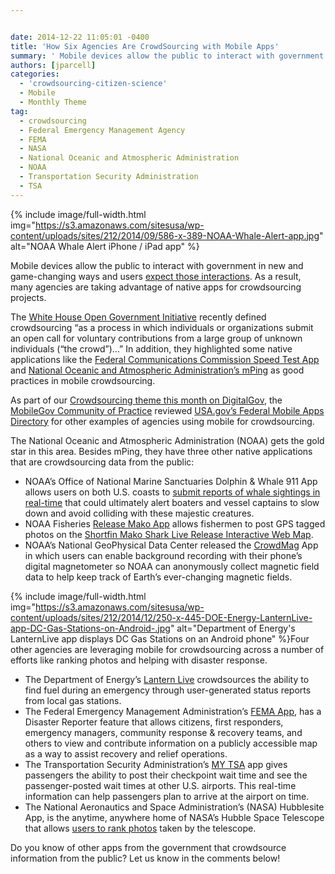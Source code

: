 ```yaml
---


date: 2014-12-22 11:05:01 -0400
title: 'How Six Agencies Are CrowdSourcing with Mobile Apps'
summary: ' Mobile devices allow the public to interact with government in new and game-changing ways and users expect those interactions. As a result, many agencies are taking advantage of native apps for crowdsourcing projects. The White House Open Government Initiative recently defined crowdsourcing &ldquo;as a process'
authors: [jparcell]
categories:
  - 'crowdsourcing-citizen-science'
  - Mobile
  - Monthly Theme
tag:
  - crowdsourcing
  - Federal Emergency Management Agency
  - FEMA
  - NASA
  - National Oceanic and Atmospheric Administration
  - NOAA
  - Transportation Security Administration
  - TSA
---
```



{% include image/full-width.html img="https://s3.amazonaws.com/sitesusa/wp-content/uploads/sites/212/2014/09/586-x-389-NOAA-Whale-Alert-app.jpg" alt="NOAA Whale Alert iPhone / iPad app" %}

Mobile devices allow the public to interact with government in new and game-changing ways and users [expect those interactions](https://www.WHATEVER/2014/06/24/trends-on-tuesday-are-mobile-devices-the-center-of-social-universe/). As a result, many agencies are taking advantage of native apps for crowdsourcing projects.

The [White House Open Government Initiative](http://www.whitehouse.gov/blog/2014/12/02/designing-citizen-science-and-crowdsourcing-toolkit-federal-government) recently defined crowdsourcing “as a process in which individuals or organizations submit an open call for voluntary contributions from a large group of unknown individuals (“the crowd”)&#8230;” In addition, they highlighted some native applications like the [Federal Communications Commission Speed Test App](https://www.WHATEVER/2014/01/02/fccs-speed-test-app/) and [National Oceanic and Atmospheric Administration’s  mPing](http://mping.nssl.noaa.gov/) as good practices in mobile crowdsourcing.

As part of our [Crowdsourcing theme this month on DigitalGov](https://www.WHATEVER/2014/12/08/crowdsourcing-month-an-overview/), the [MobileGov Community of Practice](https://www.WHATEVER/communities/mobile/) reviewed [USA.gov&#8217;s Federal Mobile Apps Directory](http://www.usa.gov/mobileapps.shtml) for other examples of agencies using mobile for crowdsourcing.

The National Oceanic and Atmospheric Administration (NOAA) gets the gold star in this area. Besides mPing, they have three other native applications that are crowdsourcing data from the public:

  * NOAA’s  Office of National Marine Sanctuaries Dolphin & Whale 911 App allows users on both U.S. coasts to [submit reports of whale sightings in real-time](https://www.WHATEVER/2014/09/25/saving-the-whales-with-just-your-smartphone-west-coast-edition/) that could ultimately alert boaters and vessel captains to slow down and avoid colliding with these majestic creatures.
  * NOAA Fisheries [Release Mako App](https://www.WHATEVER/2013/11/14/noaa-release-mako-now-on-ios/) allows fishermen to post GPS tagged photos on the [Shortfin Mako Shark Live Release Interactive Web Map](http://www.nmfs.noaa.gov/sfa/hms/shortfinmako/Map/index.htm).
  * NOAA’s  National GeoPhysical Data Center released the [CrowdMag](http://www.ngdc.noaa.gov/geomag/crowdmag.shtml) App in which users can enable background recording with their phone’s  digital magnetometer so NOAA can anonymously collect magnetic field data to help keep track of Earth’s  ever-changing magnetic fields.


{% include image/full-width.html img="https://s3.amazonaws.com/sitesusa/wp-content/uploads/sites/212/2014/12/250-x-445-DOE-Energy-LanternLive-app-DC-Gas-Stations-on-Android-.jpg" alt="Department of Energy's LanternLive app displays DC Gas Stations on an Android phone" %}Four other agencies are leveraging mobile for crowdsourcing across a number of efforts like ranking photos and helping with disaster response.

  * The Department of Energy’s  [Lantern Live](https://www.WHATEVER/2014/12/04/find-fuel-during-disasters-with-lantern-live-app/) crowdsources the ability to find fuel during an emergency through user-generated status reports from local gas stations.
  * The Federal Emergency Management Administration’s  [FEMA App](https://www.WHATEVER/2014/01/16/fema-app-adds-disaster-reporter-feature/), has a Disaster Reporter feature that allows citizens, first responders, emergency managers, community response & recovery teams, and others to view and contribute information on a publicly accessible map as a way to assist recovery and relief operations.
  * The Transportation Security Administration’s  [MY TSA](https://www.WHATEVER/2012/02/22/my-tsa-mobile-app/) app gives passengers the ability to post their checkpoint wait time and see the passenger-posted wait times at other U.S. airports. This real-time information can help passengers plan to arrive at the airport on time.
  * The National Aeronautics and Space Administration’s  (NASA) Hubblesite App, is the anytime, anywhere home of NASA’s  Hubble Space Telescope that allows [users to rank photos](https://itunes.apple.com/us/app/hubblesite/id416759844?mt=8&ls=1) taken by the telescope.

Do you know of other apps from the government that crowdsource information from the public? Let us know in the comments below!